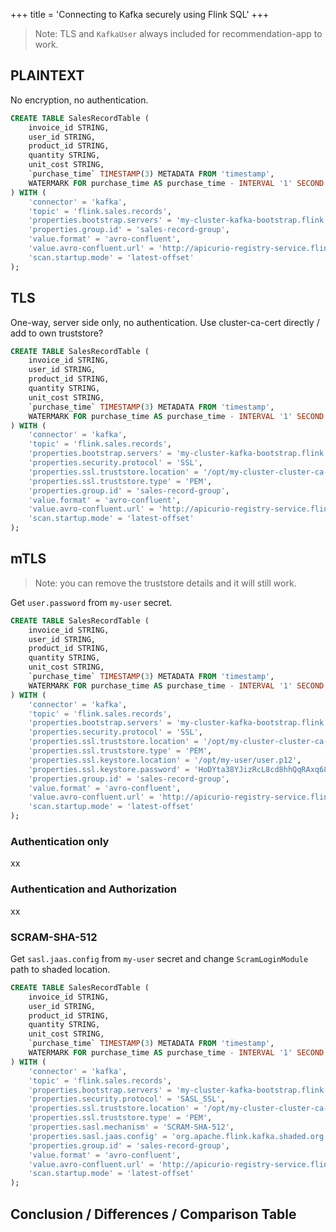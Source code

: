 +++
title = 'Connecting to Kafka securely using Flink SQL'
+++

> Note: TLS and `KafkaUser` always included for recommendation-app to work.

## PLAINTEXT

No encryption, no authentication.

```sql
CREATE TABLE SalesRecordTable ( 
    invoice_id STRING, 
    user_id STRING, 
    product_id STRING, 
    quantity STRING, 
    unit_cost STRING, 
    `purchase_time` TIMESTAMP(3) METADATA FROM 'timestamp', 
    WATERMARK FOR purchase_time AS purchase_time - INTERVAL '1' SECOND 
) WITH ( 
    'connector' = 'kafka',
    'topic' = 'flink.sales.records', 
    'properties.bootstrap.servers' = 'my-cluster-kafka-bootstrap.flink.svc:9092', 
    'properties.group.id' = 'sales-record-group', 
    'value.format' = 'avro-confluent', 
    'value.avro-confluent.url' = 'http://apicurio-registry-service.flink.svc:8080/apis/ccompat/v6', 
    'scan.startup.mode' = 'latest-offset'
); 
```

## TLS

One-way, server side only, no authentication. Use cluster-ca-cert directly / add to own truststore?

```sql
CREATE TABLE SalesRecordTable ( 
    invoice_id STRING, 
    user_id STRING, 
    product_id STRING, 
    quantity STRING, 
    unit_cost STRING, 
    `purchase_time` TIMESTAMP(3) METADATA FROM 'timestamp', 
    WATERMARK FOR purchase_time AS purchase_time - INTERVAL '1' SECOND 
) WITH ( 
    'connector' = 'kafka',
    'topic' = 'flink.sales.records',
    'properties.bootstrap.servers' = 'my-cluster-kafka-bootstrap.flink.svc:9093',
    'properties.security.protocol' = 'SSL',
    'properties.ssl.truststore.location' = '/opt/my-cluster-cluster-ca-cert/ca.crt',
    'properties.ssl.truststore.type' = 'PEM',
    'properties.group.id' = 'sales-record-group',
    'value.format' = 'avro-confluent',
    'value.avro-confluent.url' = 'http://apicurio-registry-service.flink.svc:8080/apis/ccompat/v6',
    'scan.startup.mode' = 'latest-offset'
);
```

## mTLS

> Note: you can remove the truststore details and it will still work.

Get `user.password` from `my-user` secret.

```sql
CREATE TABLE SalesRecordTable ( 
    invoice_id STRING, 
    user_id STRING, 
    product_id STRING, 
    quantity STRING, 
    unit_cost STRING, 
    `purchase_time` TIMESTAMP(3) METADATA FROM 'timestamp', 
    WATERMARK FOR purchase_time AS purchase_time - INTERVAL '1' SECOND 
) WITH ( 
    'connector' = 'kafka',
    'topic' = 'flink.sales.records',
    'properties.bootstrap.servers' = 'my-cluster-kafka-bootstrap.flink.svc:9094',
    'properties.security.protocol' = 'SSL',
    'properties.ssl.truststore.location' = '/opt/my-cluster-cluster-ca-cert/ca.crt',
    'properties.ssl.truststore.type' = 'PEM',
    'properties.ssl.keystore.location' = '/opt/my-user/user.p12',
    'properties.ssl.keystore.password' = 'HoDYta38YJizRcL8cd8hhQqRAxq68gKe',
    'properties.group.id' = 'sales-record-group',
    'value.format' = 'avro-confluent',
    'value.avro-confluent.url' = 'http://apicurio-registry-service.flink.svc:8080/apis/ccompat/v6',
    'scan.startup.mode' = 'latest-offset'
);
```

### Authentication only

xx

### Authentication and Authorization

xx

### SCRAM-SHA-512

Get `sasl.jaas.config` from `my-user` secret and change `ScramLoginModule` path to shaded location.

```sql
CREATE TABLE SalesRecordTable ( 
    invoice_id STRING, 
    user_id STRING, 
    product_id STRING, 
    quantity STRING, 
    unit_cost STRING, 
    `purchase_time` TIMESTAMP(3) METADATA FROM 'timestamp', 
    WATERMARK FOR purchase_time AS purchase_time - INTERVAL '1' SECOND 
) WITH ( 
    'connector' = 'kafka',
    'topic' = 'flink.sales.records',
    'properties.bootstrap.servers' = 'my-cluster-kafka-bootstrap.flink.svc:9094',
    'properties.security.protocol' = 'SASL_SSL',
    'properties.ssl.truststore.location' = '/opt/my-cluster-cluster-ca-cert/ca.crt',
    'properties.ssl.truststore.type' = 'PEM',
    'properties.sasl.mechanism' = 'SCRAM-SHA-512',
    'properties.sasl.jaas.config' = 'org.apache.flink.kafka.shaded.org.apache.kafka.common.security.scram.ScramLoginModule required username="my-user" password="FOb3lXmnzN3fuqgXteZhuIWfP4nOKiAw";',
    'properties.group.id' = 'sales-record-group',
    'value.format' = 'avro-confluent',
    'value.avro-confluent.url' = 'http://apicurio-registry-service.flink.svc:8080/apis/ccompat/v6',
    'scan.startup.mode' = 'latest-offset'
);
```

## Conclusion / Differences / Comparison Table

